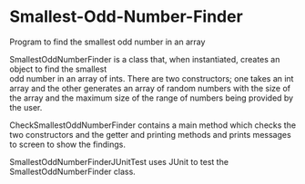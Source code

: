 # Smallest-Odd-Number-Finder
Program to find the smallest odd number in an array

SmallestOddNumberFinder is a class that, when instantiated, creates an object to find the smallest  
odd number in an array of ints.  There are two constructors; one takes an int array and the other 
generates an array of random numbers with the size of the array and the maximum size of the range 
of numbers being provided by the user.

CheckSmallestOddNumberFinder contains a main method which checks the two constructors and the 
getter and printing methods and prints messages to screen to show the findings.

SmallestOddNumberFinderJUnitTest uses JUnit to test the SmallestOddNumberFinder class.
